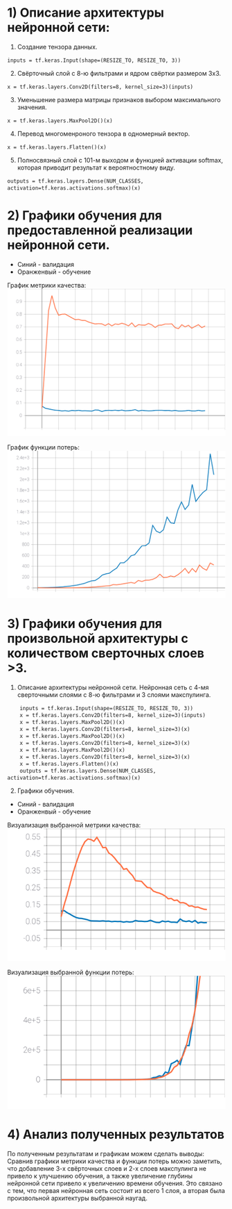 # 1) Описание архитектуры нейронной сети:

   1) Создание тензора данных.
```
inputs = tf.keras.Input(shape=(RESIZE_TO, RESIZE_TO, 3))
```
   2) Свёрточный слой с 8-ю фильтрами и ядром свёртки размером 3x3.
```
x = tf.keras.layers.Conv2D(filters=8, kernel_size=3)(inputs)
```
   3) Уменьшение размера матрицы признаков выбором максимального значения.
```
x = tf.keras.layers.MaxPool2D()(x)
```
   4) Перевод многоменроного тензора в одномерный вектор.
```
x = tf.keras.layers.Flatten()(x)
```
   5) Полносвязный слой с 101-м выходом и функцией активации softmax, которая приводит результат к вероятностному виду.
```
outputs = tf.keras.layers.Dense(NUM_CLASSES, activation=tf.keras.activations.softmax)(x)
```

# 2) Графики обучения для предоставленной реализации нейронной сети.
 
  - Синий - валидация
  - Оранженвый - обучение
  
   График метрики качества:
   ![SVG example](./epoch_categorical_accuracy_1.svg)

  График функции потерь:
   ![SVG example](./epoch_loss_1.svg)

# 3) Графики обучения для произвольной архитектуры с количеством сверточных слоев >3.
  1) Описание архитектуры нейронной сети.
      Нейронная сеть с 4-мя сверточными слоями с 8-ю фильтрами и 3 слоями макспулинга.
```
    inputs = tf.keras.Input(shape=(RESIZE_TO, RESIZE_TO, 3))
    x = tf.keras.layers.Conv2D(filters=8, kernel_size=3)(inputs)
    x = tf.keras.layers.MaxPool2D()(x)
    x = tf.keras.layers.Conv2D(filters=8, kernel_size=3)(x)
    x = tf.keras.layers.MaxPool2D()(x)
    x = tf.keras.layers.Conv2D(filters=8, kernel_size=3)(x)
    x = tf.keras.layers.MaxPool2D()(x)
    x = tf.keras.layers.Conv2D(filters=8, kernel_size=3)(x)
    x = tf.keras.layers.Flatten()(x)
    outputs = tf.keras.layers.Dense(NUM_CLASSES, activation=tf.keras.activations.softmax)(x)
```
   2) Графики обучения.

  - Синий - валидация
  - Оранженвый - обучение
  
   Визуализация выбранной метрики качества:
   ![SVG example](./epoch_categorical_accuracy_2.svg)

   Визуализация выбранной функции потерь:
   ![SVG example](./epoch_loss_2.svg)


# 4) Анализ полученных результатов

   По полученным результатам и графикам можем сделать выводы: Сравнив графики метрики качества и функции потерь можно заметить, что добавление 3-х свёрточных слоев и 2-х слоев макспулинга не привело к улучшению обучения, а также увеличение глубины нейронной сети привело к увеличению времени обучения. Это связано с тем, что первая нейронная сеть состоит из всего 1 слоя, а вторая была произвольной архитектуры выбранной наугад.

